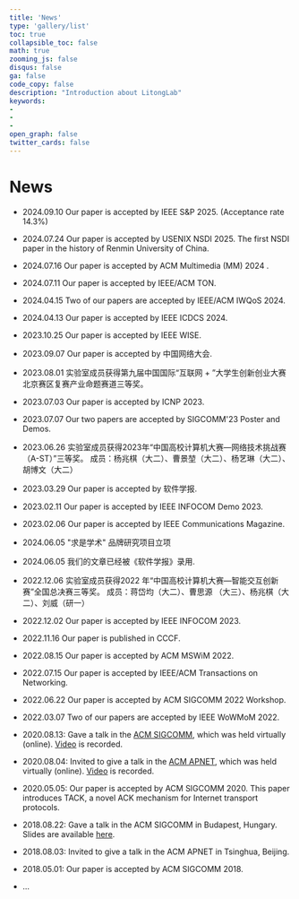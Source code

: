 ```yaml
---
title: 'News'
type: 'gallery/list'
toc: true 
collapsible_toc: false
math: true
zooming_js: false
disqus: false 
ga: false 
code_copy: false
description: "Introduction about LitongLab"
keywords:
-
-
- 
open_graph: false
twitter_cards: false
---
```

# News
- 2024.09.10	Our paper is accepted by IEEE S&P 2025. (Acceptance rate 14.3%)
- 2024.07.24  Our paper is accepted by USENIX NSDI 2025. The first NSDI paper in the history of Renmin University of China.
- 2024.07.16  Our paper is accepted by ACM Multimedia (MM) 2024 .
- 2024.07.11  Our paper is accepted by IEEE/ACM TON.
- 2024.04.15	Two of our papers are accepted by IEEE/ACM IWQoS 2024.
- 2024.04.13	Our paper is accepted by IEEE ICDCS 2024.
- 2023.10.25  Our paper is accepted by IEEE WISE.
- 2023.09.07  Our paper is accepted by 中国网络大会.
- 2023.08.01  实验室成员获得第九届中国国际“互联网 + ”大学生创新创业大赛北京赛区复赛产业命题赛道三等奖。
- 2023.07.03  Our paper is accepted by ICNP 2023.
- 2023.07.07  Our two papers are accepted by SIGCOMM'23 Poster and Demos.
- 2023.06.26  实验室成员获得2023年“中国高校计算机大赛—网络技术挑战赛（A-ST）”三等奖。
  成员：杨兆棋（大二）、曹景堃（大二）、杨艺琳（大二）、胡博文（大二）
- 2023.03.29  Our paper is accepted by 软件学报.
- 2023.02.11  Our paper is accepted by IEEE INFOCOM Demo 2023.
- 2023.02.06  Our paper is accepted by IEEE Communications Magazine.

- 2024.06.05  "求是学术" 品牌研究项目立项
- 2024.06.05  我们的文章已经被《软件学报》录用.
- 2022.12.06  实验室成员获得2022 年“中国高校计算机大赛—智能交互创新赛”全国总决赛三等奖。
  成员：蒋岱均（大二）、曹思源 （大三）、杨兆棋（大二）、刘威（研一）
- 2022.12.02  Our paper is accepted by IEEE INFOCOM 2023.
- 2022.11.16  Our paper is published in CCCF.
- 2022.08.15  Our paper is accepted by ACM MSWiM 2022.
- 2022.07.15  Our paper is accepted by IEEE/ACM Transactions on Networking.
- 2022.06.22  Our paper is accepted by ACM SIGCOMM 2022 Workshop.
- 2022.03.07  Two of our papers are accepted by IEEE WoWMoM 2022​.

- 2020.08.13: Gave a talk in the [ACM SIGCOMM](https://dl.acm.org/doi/10.1145/3387514.3405850), which was held virtually (online). [Video](http://iir.ruc.edu.cn/~litong/talks/SIGCOMM-paper10-short.mp4) is recorded.
- 2020.08.04: Invited to give a talk in the [ACM APNET](https://conferences.sigcomm.org/events/apnet2020/sigcomm.html), which was held virtually (online). [Video](https://conferences.sigcomm.org/events/apnet2020/material/video/apnet-video-day2/sigcomm2-5-tl.mp4) is recorded.
- 2020.05.05: Our paper is accepted by ACM SIGCOMM 2020. This paper introduces TACK, a novel ACK mechanism for Internet transport protocols.

- 2018.08.22: Gave a talk in the ACM SIGCOMM in Budapest, Hungary. Slides are available [here](https://conferences.sigcomm.org/sigcomm/2018/files/slides/paper_3.4.pdf).
- 2018.08.03: Invited to give a talk in the ACM APNET in Tsinghua, Beijing.
- 2018.05.01: Our paper is accepted by ACM SIGCOMM 2018.
- ...


